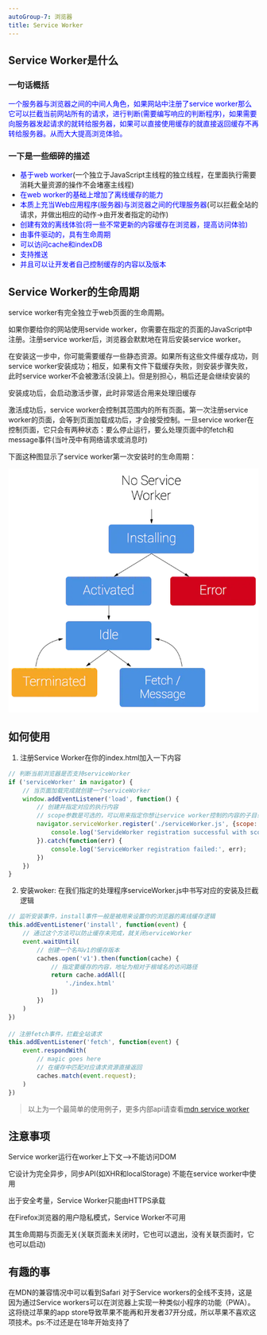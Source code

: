 ```yaml
---
autoGroup-7: 浏览器
title: Service Worker
---
```


## Service Worker是什么

### 一句话概括

<span style="color: blue">一个服务器与浏览器之间的中间人角色，如果网站中注册了service worker那么它可以拦截当前网站所有的请求，进行判断(需要编写响应的判断程序)，如果需要向服务器发起请求的就转给服务器，如果可以直接使用缓存的就直接返回缓存不再转给服务器。从而大大提高浏览体验。</span>

### 一下是一些细碎的描述

+ <span style="color: blue">基于web worker</span>(一个独立于JavaScript主线程的独立线程，在里面执行需要消耗大量资源的操作不会堵塞主线程)
+ <span style="color: blue">在web worker的基础上增加了离线缓存的能力</span>
+ <span style="color: blue">本质上充当Web应用程序(服务器)与浏览器之间的代理服务器</span>(可以拦截全站的请求，并做出相应的动作->由开发者指定的动作)
+ <span style="color: blue">创建有效的离线体验(将一些不常更新的内容缓存在浏览器，提高访问体验)</span>
+ <span style="color: blue">由事件驱动的，具有生命周期</span>
+ <span style="color: blue">可以访问cache和indexDB</span>
+ <span style="color: blue">支持推送</span>
+ <span style="color: blue">并且可以让开发者自己控制缓存的内容以及版本</span>

## Service Worker的生命周期

service worker有完全独立于web页面的生命周期。

如果你要给你的网站使用servide worker，你需要在指定的页面的JavaScript中注册。注册service worker后，浏览器会默默地在背后安装service worker。

在安装这一步中，你可能需要缓存一些静态资源。如果所有这些文件缓存成功，则service worker安装成功；相反，如果有文件下载缓存失败，则安装步骤失败，此时service worker不会被激活(没装上)。但是别担心，稍后还是会继续安装的

安装成功后，会启动激活步骤，此时非常适合用来处理旧缓存

激活成功后，service worker会控制其范围内的所有页面。第一次注册service worker的页面，会等到页面加载成功后，才会接受控制。一旦service worker在控制页面，它只会有两种状态：要么停止运行，要么处理页面中的fetch和message事件(当叶茂中有网络请求或消息时)

下面这种图显示了service worker第一次安装时的生命周期：

![service worker声明周期](./images/6201114.png)


## 如何使用

1. 注册Service Worker在你的index.html加入一下内容

```js
// 判断当前浏览器是否支持serviceWorker
if ('serviceWorker' in navigator) {
    // 当页面加载完成就创建一个serviceWorker
    window.addEventListener('load', function() {
        // 创建并指定对应的执行内容
        // scope参数是可选的，可以用来指定你想让service worker控制的内容的子目录。在这个例子里，我们指定了'/'，表示根网络下的所有内容。这也是默认值
        navigator.serviceWorker.register('./serviceWorker.js', {scope: './'}).then(function(registration) {
            console.log('ServideWorker registration successful with scope: ', registration.scope);
        }).catch(function(err) {
            console.log('ServiceWorker registration failed:', err);
        })
    })
}
```

2. 安装woker: 在我们指定的处理程序serviceWorker.js中书写对应的安装及拦截逻辑

```js
// 监听安装事件，install事件一般是被用来设置你的浏览器的离线缓存逻辑
this.addEventListener('install', function(event) {
    // 通过这个方法可以防止缓存未完成，就关闭serviceWorker
    event.waitUntil(
        // 创建一个名叫v1的缓存版本
        caches.open('v1').then(function(cache) {
            // 指定要缓存的内容，地址为相对于根域名的访问路径
            return cache.addAll([
                './index.html'
            ])
        })
    )
})

// 注册fetch事件，拦截全站请求
this.addEventListener('fetch', function(event) {
    event.respondWith(
        // magic goes here
        // 在缓存中匹配对应请求资源直接返回
        caches.match(event.request);
    )
})
```

> 以上为一个最简单的使用例子，更多内部api请查看[mdn service worker](https://developer.mozilla.org/zh-CN/docs/Web/API/Service_Worker_API)

## 注意事项

Service worker运行在worker上下文-->不能访问DOM

它设计为完全异步，同步API(如XHR和localStorage) 不能在service worker中使用

出于安全考量，Service Worker只能由HTTPS承载

在Firefox浏览器的用户隐私模式，Service Worker不可用

其生命周期与页面无关(关联页面未关闭时，它也可以退出，没有关联页面时，它也可以启动)

## 有趣的事

在MDN的兼容情况中可以看到Safari 对于Service workers的全线不支持，这是因为通过Service workers可以在浏览器上实现一种类似小程序的功能（PWA）。这将绕过苹果的app store导致苹果不能再和开发者37开分成，所以苹果不喜欢这项技术。ps:不过还是在18年开始支持了